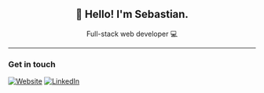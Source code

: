<h2 align="center">👋 Hello! I'm Sebastian.</h1>
<p align="center">
  Full-stack web developer 💻
</p>
 
-----
### Get in touch

  [![Website](https://img.shields.io/badge/-Website-3776AB?style=flat-square)](https://sebasvil20.github.io/)
  [![LinkedIn](https://img.shields.io/badge/-LinkedIn-3776AB?style=flat-square)](https://www.linkedin.com/in/sebasvil20/)

